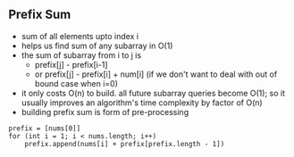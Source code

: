 ## Prefix Sum

- sum of all elements upto index i
- helps us find sum of any subarray in O(1)
- the sum of subarray from i to j is
  - prefix[j] - prefix[i-1]
  - or prefix[j] - prefix[i] + num[i] (if we don't want to deal with out of bound case when i=0)
- it only costs O(n) to build. all future subarray queries become O(1); so it usually improves an algorithm's time complexity by factor of O(n)
- building prefix sum is form of pre-processing

```
prefix = [nums[0]]
for (int i = 1; i < nums.length; i++)
    prefix.append(nums[i] + prefix[prefix.length - 1])
```
